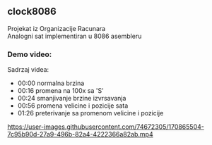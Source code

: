 ## clock8086
Projekat iz Organizacije Racunara  
Analogni sat implementiran u 8086 asembleru

### Demo video:

Sadrzaj videa:
- 00:00 normalna brzina
- 00:16 promena na 100x sa 'S'
- 00:24 smanjivanje brzine izvrsavanja
- 00:56 promena velicine i pozicije sata
- 01:26 preterivanje sa promenom velicine i pozicije

https://user-images.githubusercontent.com/74672305/170865504-7c95b90d-27a9-496b-82a4-4222366a82ab.mp4

